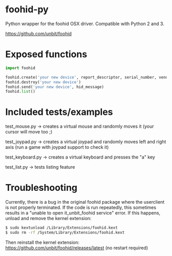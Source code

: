 # foohid-py
Python wrapper for the foohid OSX driver. Compatible with Python 2 and 3.

https://github.com/unbit/foohid

Exposed functions
=================

```py
import foohid

foohid.create('your new device', report_descriptor, serial_number, vendor_id, device_id)
foohid.destroy('your new device')
foohid.send('your new device', hid_message)
foohid.list()
```

Included tests/examples
=======================

test_mouse.py -> creates a virtual mouse and randomly moves it (your cursor will move too ;)

test_joypad.py -> creates a virtual joypad and randomly moves left and right axis (run a game with joypad support to check it)

test_keyboard.py -> creates a virtual keyboard and presses the "a" key

test_list.py -> tests listing feature

Troubleshooting
===============

Currently, there is a bug in the original foohid package where the userclient is not properly terminated.
If the code is run repeatedly, this sometimes results in a "unable to open it_unbit_foohid service" error.
If this happens, unload and remove the kernel extension:

```bash
$ sudo kextunload /Library/Extensions/foohid.kext
$ sudo rm -rf /System/Library/Extensions/foohid.kext
```

Then reinstall the kernel extension: https://github.com/unbit/foohid/releases/latest (no restart required)